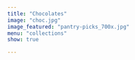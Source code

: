 ```yaml
---
title: "Chocolates"
image: "choc.jpg"
image_featured: "pantry-picks_700x.jpg"
menu: "collections"
show: true

---
```

